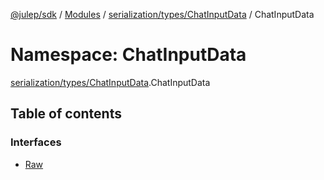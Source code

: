 [@julep/sdk](../README.md) / [Modules](../modules.md) / [serialization/types/ChatInputData](serialization_types_ChatInputData.md) / ChatInputData

# Namespace: ChatInputData

[serialization/types/ChatInputData](serialization_types_ChatInputData.md).ChatInputData

## Table of contents

### Interfaces

- [Raw](../interfaces/serialization_types_ChatInputData.ChatInputData.Raw.md)
